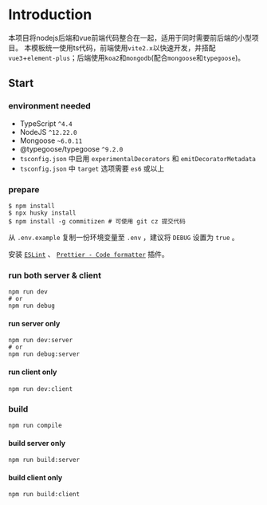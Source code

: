 # Introduction

本项目将nodejs后端和vue前端代码整合在一起，适用于同时需要前后端的小型项目。
本模板统一使用ts代码，前端使用`vite2.x`以快速开发，并搭配`vue3`+`element-plus`；后端使用`koa2`和`mongodb`(配合`mongoose`和`typegoose`)。

## Start

### environment needed

- TypeScript `^4.4`
- NodeJS `^12.22.0`
- Mongoose `~6.0.11`
- @typegoose/typegoose `^9.2.0`
- `tsconfig.json` 中启用 `experimentalDecorators` 和 `emitDecoratorMetadata`
- `tsconfig.json` 中 `target` 选项需要 `es6` 或以上

### prepare

```shell
$ npm install
$ npx husky install
$ npm install -g commitizen # 可使用 git cz 提交代码
```

从 `.env.example` 复制一份环境变量至 `.env` ，建议将 `DEBUG` 设置为 `true` 。

安装 [`ESLint`](https://marketplace.visualstudio.com/items?itemName=dbaeumer.vscode-eslint) 、 [`Prettier - Code formatter`](https://marketplace.visualstudio.com/items?itemName=esbenp.prettier-vscode) 插件。

### run both server & client

```shell
npm run dev
# or
npm run debug
```

#### run server only

```shell
npm run dev:server
# or
npm run debug:server
```

#### run client only

```shell
npm run dev:client
```

### build

```shell
npm run compile
```

#### build server only

```shell
npm run build:server
```

#### build client only

```shell
npm run build:client
```
